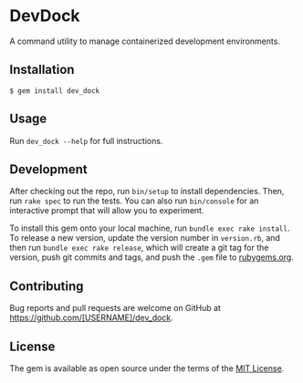 # DevDock

A command utility to manage containerized development environments.


## Installation

    $ gem install dev_dock

## Usage

Run `dev_dock --help` for full instructions.

## Development

After checking out the repo, run `bin/setup` to install dependencies. Then, run
`rake spec` to run the tests. You can also run `bin/console` for an interactive
prompt that will allow you to experiment.

To install this gem onto your local machine, run `bundle exec rake install`. To
release a new version, update the version number in `version.rb`, and then run
`bundle exec rake release`, which will create a git tag for the version, push
git commits and tags, and push the `.gem` file to
[rubygems.org](https://rubygems.org).

## Contributing

Bug reports and pull requests are welcome on GitHub at
https://github.com/[USERNAME]/dev_dock.

## License

The gem is available as open source under the terms of the
[MIT License](https://opensource.org/licenses/MIT).
